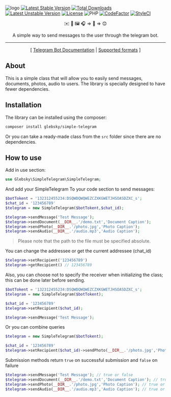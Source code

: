 ![logo](https://i.ibb.co/Vv58qTS/simple-Telegram.png "Simple Telegram")
[![Latest Stable Version](http://poser.pugx.org/glebsky/simple-telegram/v)](https://packagist.org/packages/glebsky/simple-telegram) [![Total Downloads](http://poser.pugx.org/glebsky/simple-telegram/downloads)](https://packagist.org/packages/glebsky/simple-telegram) [![Latest Unstable Version](http://poser.pugx.org/glebsky/simple-telegram/v/unstable)](https://packagist.org/packages/glebsky/simple-telegram) [![License](http://poser.pugx.org/glebsky/simple-telegram/license)](https://packagist.org/packages/glebsky/simple-telegram)
![PHP](https://img.shields.io/badge/php-%3E%3D7.0-8892bf.svg)
[![CodeFactor](https://www.codefactor.io/repository/github/glebsky/simple-telegram/badge)](https://www.codefactor.io/repository/github/glebsky/simple-telegram)
[![StyleCI](https://github.styleci.io/repos/398185849/shield?branch=master)](https://github.styleci.io/repos/398185849?branch=master)
<p align="center">
    ✉️ 📄 🖼️ 🎧 => 🤖 => 😊
</p>
<p align="center">
    A simple way to send messages to the user through the telegram bot.
</p>

---
<p align="center">
    [
        <a href="https://core.telegram.org/bots/api">Telegram Bot Documentation</a> |
        <a href="https://core.telegram.org/bots/api#sendphoto">Supported formats</a>
    ]
</p>

## About
This is a simple class that will allow you to easily send messages, documents, photos, audio to users. The library is specially designed to have fewer dependencies.

## Installation
The library can be installed using the composer:
```bash
сomposer install glebsky/simple-telegram
```
Or you can take a ready-made class from the `src` folder since there are no dependencies.
## How to use
Add in use section:
```php
use Glebsky\SimpleTelegram\SimpleTelegram;
```
And add your SimpleTelegram To your code section to send messages:
```php
$botTokent = '132312455234:DSQWDQWQWEZCZXKGWETJHSOASDZXC_s';
$chat_id = '123456789'
$telegram = new SimpleTelegram($botTokent,$chat_id);

$telegram->sendMessage('Test Message');
$telegram->sendDocument(__DIR__.'/demo.txt','Document Caption');
$telegram->sendPhoto(__DIR__.'/photo.jpg','Photo Caption');
$telegram->sendAudio(__DIR__.'/audio.mp3','Audio Caption');
```
>Please note that the path to the file must be specified absolute.

You can change the addressee or get the current addressee (chat_id)
```php
$telegram->setRecipient('123456789')
$telegram->getRecipient() // 123456789
```
Also, you can choose not to specify the receiver when initializing the class; this can be done later before sending.
```php
$botTokent = '132312455234:DSQWDQWQWEZCZXKGWETJHSOASDZXC_s';
$telegram = new SimpleTelegram($botTokent);

$chat_id = '123456789'
$telegram->setRecipient($chat_id);

$telegram->sendMessage('Test Message');
```
Or you can combine queries
```php
$telegram = new SimpleTelegram($botTokent);

$chat_id = '123456789'
$telegram->setRecipient($chat_id)->sendPhoto(__DIR__.'/photo.jpg','Photo Caption');
```

Submission methods return `true` on successful submission and `false` on failure

```php
$telegram->sendMessage('Test Message'); // true or false
$telegram->sendDocument(__DIR__.'/demo.txt','Document Caption'); // true or false
$telegram->sendPhoto(__DIR__.'/photo.jpg','Photo Caption'); // true or false
$telegram->sendAudio(__DIR__.'/audio.mp3','Audio Caption'); // true or false
```

